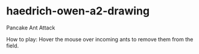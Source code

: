 # haedrich-owen-a2-drawing

Pancake Ant Attack

How to play:
Hover the mouse over incoming ants to remove them from the field.
